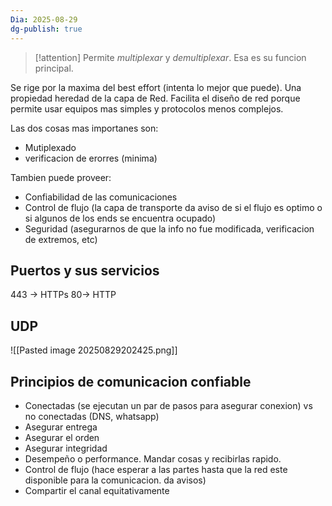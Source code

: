 ```yaml
---
Dia: 2025-08-29
dg-publish: true
---
```

>[!attention] Permite *multiplexar* y *demultiplexar*. Esa es su funcion principal.

Se rige por la maxima del best effort (intenta lo mejor que puede). Una propiedad heredad de la capa de Red. Facilita el diseño de red porque permite usar equipos mas simples y protocolos menos complejos. 

Las dos cosas mas importanes son:
- Mutiplexado
- verificacion de erorres (minima)

Tambien puede proveer:
- Confiabilidad de las comunicaciones 
- Control de flujo (la capa de transporte da aviso de si el flujo es optimo o si algunos de los ends se encuentra ocupado)
- Seguridad (asegurarnos de que la info no fue modificada, verificacion de extremos, etc)



## Puertos y sus servicios
443 -> HTTPs 
80-> HTTP


## UDP 
![[Pasted image 20250829202425.png]]


## Principios de comunicacion confiable

- Conectadas (se ejecutan un par de pasos para asegurar conexion) vs no conectadas (DNS, whatsapp)
- Asegurar entrega 
- Asegurar el orden
- Asegurar integridad
- Desempeño o performance. Mandar cosas y recibirlas rapido.
- Control de flujo (hace esperar a las partes hasta que la red este disponible para la comunicacion. da avisos)
- Compartir el canal equitativamente



